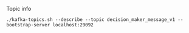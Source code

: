 Topic info
```
./kafka-topics.sh --describe --topic decision_maker_message_v1 --bootstrap-server localhost:29092
```